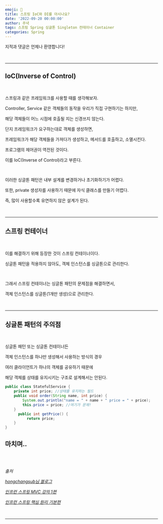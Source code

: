 ```yaml
---
emoji: 🔮
title: 스프링 IoC와 DI를 아시나요?
date: '2022-09-20 00:00:00'
author: 주녁
tags: 스프링 Spring 싱글톤 Singleton 컨테이너 Container
categories: Spring
---
```


지적과 댓글은 언제나 환영합니다!


<br/>

---
## **IoC(Inverse of Control)**

<br/>

스프링과 같은 프레임워크를 사용할 때를 생각해보자. 

Controller, Service 같은 객체들의 동작을 우리가 직접 구현하기는 하지만, 

해당 객체들이 어느 시점에 호출될 지는 신경쓰지 않는다. 

단지 프레임워크가 요구하는대로 객체를 생성하면, 

프레임워크가 해당 객체들을 가져다가 생성하고, 메서드를 호출하고, 소멸시킨다. 

프로그램의 제어권이 역전된 것이다.

이를 IoC(Inverse of Control)라고 부른다.

<br/>

이러한 싱글톤 패턴은 내부 설계를 변경하거나 초기화하기가 어렵다.

또한, private 생성자를 사용하기 때문에 자식 클래스를 만들기 어렵다.

즉, 많이 사용할수록 유연하지 않은 설계가 된다.

<br/>

---
## **스프링 컨테이너**

<br/>

이를 해결하기 위해 등장한 것이 스프링 컨테이너이다.

싱글톤 패턴을 적용하지 않아도, 객체 인스턴스를 싱글톤으로 관리한다.

<br/>

그래서 스프링 컨테이너는 싱글톤 패턴의 문제점을 해결하면서, 

객체 인스턴스를 싱글톤(1개만 생성)으로 관리한다.

<br/>

---
## **싱글톤 패턴의 주의점**

<br/>

싱글톤 패턴 또는 싱글톤 컨테이너든 

객체 인스턴스를 하나만 생성해서 사용하는 방식의 경우 

여러 클라이언트가 하나의 객체를 공유하기 때문에 

해당 객체를 상태를 유지시키는 구조로 설계해서는 안된다.

```java
public class StatefulService {
	private int price; //상태를 유지하는 필드
	public void order(String name, int price) { 
        System.out.println("name = " + name + " price = " + price); 
        this.price = price; //여기가 문제!
    }
      public int getPrice() {
          return price;
    } 
}
```

## 마치며..

<br/><br/>

_출처_

_[hongchangsub님 블로그](https://hongchangsub.com/springcore5/)_

_[인프런 스프링 MVC 강의 1편](https://www.inflearn.com/course/%EC%8A%A4%ED%94%84%EB%A7%81-mvc-1#)_

_[인프런 스프링 핵심 원리 기본편](https://www.inflearn.com/course/%EC%8A%A4%ED%94%84%EB%A7%81-%ED%95%B5%EC%8B%AC-%EC%9B%90%EB%A6%AC-%EA%B8%B0%EB%B3%B8%ED%8E%B8/)_

<br/>

---

```toc

```
